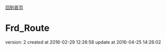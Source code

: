 [回到首页](/)

# Frd_Route

  version:  2
  created at 2016-02-29 12:26:58 
  update at 2016-04-25 14:26:02



